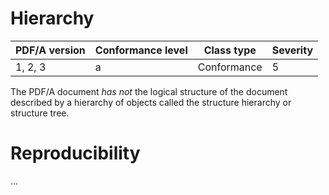 # Hierarchy

| PDF/A version | Conformance level | Class type  | Severity |
| ------------- | ----------------- | ----------  | -------- |
| 1, 2, 3       | a                 | Conformance | 5        |

The PDF/A document _has not_ the logical structure of the document described by a hierarchy of objects called the structure hierarchy or structure tree.

# Reproducibility
...